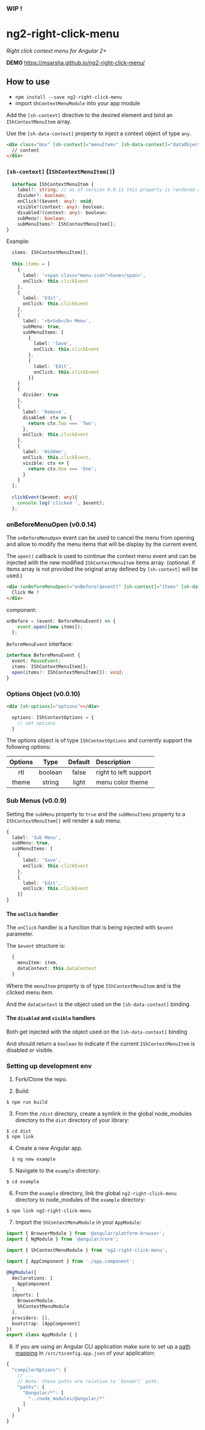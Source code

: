 ### WIP !

# ng2-right-click-menu
_Right click context menu for Angular 2+_

__DEMO__ https://msarsha.github.io/ng2-right-click-menu/

## How to use

- `npm install --save ng2-right-click-menu`
- import `ShContextMenuModule` into your app module

Add the `[sh-context]` directive to the desired element and bind an `IShContextMenuItem` array.

Use the `[sh-data-context]` property to inject a context object of type `any`.

````html
<div class="box" [sh-context]="menuItems" [sh-data-context]="dataObject">
  // content
</div>
````

### `[sh-context]` (`IShContextMenuItem[]`)

````typescript
  interface IShContextMenuItem {
    label?: string; // as of version 0.0.11 this property is rendered as HTML
    divider?: boolean;
    onClick?($event: any): void;
    visible?(context: any): boolean;
    disabled?(context: any): boolean;
    subMenu?: boolean;
    subMenuItems?: IShContextMenuItem[];
}
````

Example:

````typescript
  items: IShContextMenuItem[];
  
  this.items = [
    {
      label: '<span class="menu-icon">Save</span>',
      onClick: this.clickEvent
    },
    {
      label: 'Edit',
      onClick: this.clickEvent
    },
    {
      label: '<b>Sub</b> Menu',
      subMenu: true,
      subMenuItems: [
        {
          label: 'Save',
          onClick: this.clickEvent
        },
        {
          label: 'Edit',
          onClick: this.clickEvent
        }]
    }
    {
      divider: true
    },
    {
      label: 'Remove',
      disabled: ctx => {
        return ctx.Two === 'Two';
      },
      onClick: this.clickEvent
    },
    {
      label: 'Hidden',
      onClick: this.clickEvent,
      visible: ctx => {
        return ctx.One === 'One';
      }
    }
  ];
  
  clickEvent($event: any){
    console.log('clicked ', $event);
  };
````

### onBeforeMenuOpen (v0.0.14)

The `onBeforeMenuOpen` event can be used to cancel the menu from opening and allow to modify the menu items that will be display by the current event.

The `open()` callback is used to continue the context menu event and can be injected with the new modified `IShContextMenuItem` items array. (optional. if items array is not provided the original array defined by `[sh-context]` will be used.)

````html
<div (onBeforeMenuOpen)="onBefore($event)" [sh-context]="items" [sh-data-context]="dataCtxOne">
  Click Me !
</div>
````

component:

````typescript
onBefore = (event: BeforeMenuEvent) => {
    event.open([new items]);
  };
````

`BeforeMenuEvent` interface:
````typescript
interface BeforeMenuEvent {
  event: MouseEvent;
  items: IShContextMenuItem[];
  open(items?: IShContextMenuItem[]): void;
}
````

### Options Object (v0.0.10)

````html
<div [sh-options]="options"></div>
````

````typescript
  options: IShContextOptions = {
    // set options
  }
````

The options object is of type `IShContextOptions` and currently support the following options:

Options | Type | Default | Description
:---:|:---:|:---:|:---|
rtl|boolean|false|right to left support
theme|string|light|menu color theme

### Sub Menus (v0.0.9)

Setting the `subMenu` property to `true` and the `subMenuItems` property to a `IShContextMenuItem[]` will render a sub menu.

````typescript
{
  label: 'Sub Menu',
  subMenu: true,
  subMenuItems: [
    {
      label: 'Save',
      onClick: this.clickEvent
    },
    {
      label: 'Edit',
      onClick: this.clickEvent
    }]
}
````

#### The `onClick` handler

The `onClick` handler is a function that is being injected with `$event` parameter.

The `$event` structure is:

````typescript
  {
    menuItem: item,
    dataContext: this.dataContext
  }
````

Where the `menuItem` property is of type `IShContextMenuItem` and is the clicked menu item.

And the `dataContext` is the object used on the `[sh-data-context]` binding.


#### The `disabled` and `visible` handlers

Both get injected with the object used on the `[sh-data-context]` binding

And should return a `boolean` to indicate if the current `IShContextMenuItem` is disabled or visible.


### Setting up development env
1. Fork/Clone the repo.

2. Build:
  ```
  $ npm run build
  ```
  
3. From the `/dist` directory, create a symlink in the global node_modules directory to the `dist` directory of your library:
  ```
  $ cd dist
  $ npm link
  ```

4. Create a new Angular app.
  ```
    $ ng new example
  ```

5. Navigate to the `example` directory:
  ```
  $ cd example
  ``` 
  
6. From the `example` directory, link the global `ng2-right-click-menu` directory to node_modules of the `example` directory:
  ```
  $ npm link ng2-right-click-menu
  ```

7. Import the `ShContextMenuModule` in your `AppModule`:

````typescript
import { BrowserModule } from '@angular/platform-browser';
import { NgModule } from '@angular/core';

import { ShContextMenuModule } from 'ng2-right-click-menu';

import { AppComponent } from './app.component';

@NgModule({
  declarations: [
    AppComponent
  ],
  imports: [
    BrowserModule,
    ShContextMenuModule
  ],
  providers: [],
  bootstrap: [AppComponent]
})
export class AppModule { }

````

8. If you are using an Angular CLI application make sure to set up a [path mapping](https://github.com/angular/angular-cli/wiki/stories-linked-library#use-typesscript-path-mapping-for-peer-dependencies) in `/src/tsconfig.app.json` of your application:
  ```typescript
  {
    "compilerOptions": {
      // ...
      // Note: these paths are relative to `baseUrl` path.
      "paths": {
        "@angular/*": [
          "../node_modules/@angular/*"
        ]
      }
    }
  }
  ```
